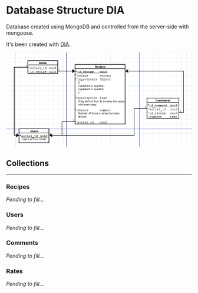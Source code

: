 # Database Structure DIA
Database created using MongoDB and controlled from the server-side with mongoose. 

It's been created with [DIA](http://dia-installer.de/index.html.es).

![db-image](./food-app-db-img.PNG)

## Collections
___

### Recipes
*Pending to fill...*

### Users
*Pending to fill...*

### Comments
*Pending to fill...*

### Rates
*Pending to fill...*